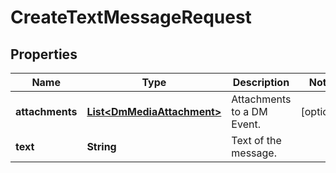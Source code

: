 

# CreateTextMessageRequest


## Properties

| Name | Type | Description | Notes |
|------------ | ------------- | ------------- | -------------|
|**attachments** | [**List&lt;DmMediaAttachment&gt;**](DmMediaAttachment.md) | Attachments to a DM Event. |  [optional] |
|**text** | **String** | Text of the message. |  |



